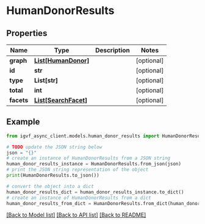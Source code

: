 # HumanDonorResults


## Properties

Name | Type | Description | Notes
------------ | ------------- | ------------- | -------------
**graph** | [**List[HumanDonor]**](HumanDonor.md) |  | [optional] 
**id** | **str** |  | [optional] 
**type** | **List[str]** |  | [optional] 
**total** | **int** |  | [optional] 
**facets** | [**List[SearchFacet]**](SearchFacet.md) |  | [optional] 

## Example

```python
from igvf_async_client.models.human_donor_results import HumanDonorResults

# TODO update the JSON string below
json = "{}"
# create an instance of HumanDonorResults from a JSON string
human_donor_results_instance = HumanDonorResults.from_json(json)
# print the JSON string representation of the object
print(HumanDonorResults.to_json())

# convert the object into a dict
human_donor_results_dict = human_donor_results_instance.to_dict()
# create an instance of HumanDonorResults from a dict
human_donor_results_from_dict = HumanDonorResults.from_dict(human_donor_results_dict)
```
[[Back to Model list]](../README.md#documentation-for-models) [[Back to API list]](../README.md#documentation-for-api-endpoints) [[Back to README]](../README.md)


